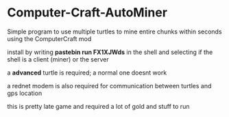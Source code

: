 # Computer-Craft-AutoMiner

Simple program to use multiple turtles to mine entire chunks within seconds using the ComputerCraft mod

install by writing **pastebin run FX1XJWds** in the shell and selecting if the shell is a client (miner) or the server 

a **advanced** turtle is required; a normal one doesnt work

a rednet modem is also required for communication between turtles and gps location

this is pretty late game and required a lot of gold and stuff to run
